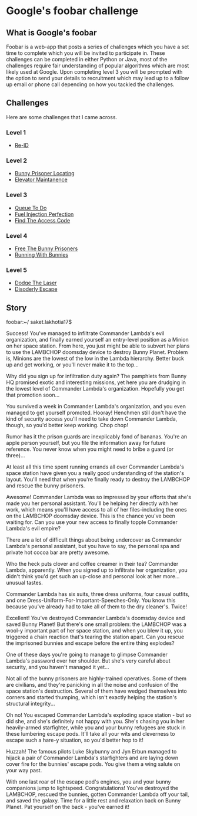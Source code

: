 # Google's foobar challenge

## What is Google's foobar
Foobar is a web-app that posts a series of challenges which you have a set time to complete which you will be invited to participate in. These challenges can be completed in either Python or Java, most of the challenges require fair understanding of popular algorithms which are most likely used at Google. Upon completing level 3 you will be prompted with the option to send your details to recruitment which may lead up to a follow up email or phone call depending on how you tackled the challenges.

## Challenges
Here are some challenges that I came across.

### Level 1
* [Re-ID](https://github.com/saketlakhotia17/foobar.withgoogle/tree/master/Level%201)

### Level 2
* [Bunny Prisoner Locating](https://github.com/saketlakhotia17/foobar.withgoogle/tree/master/Level%202/2.1%20Bunny%20Prisoner%20Locating)
* [Elevator Maintanence](https://github.com/saketlakhotia17/foobar.withgoogle/tree/master/Level%202/2.2%20Elevator%20Maintenance)

### Level 3
* [Queue To Do](https://github.com/saketlakhotia17/foobar.withgoogle/tree/master/Level%203/3.1%20Queue%20To%20Do)
* [Fuel Injection Perfection](https://github.com/saketlakhotia17/foobar.withgoogle/tree/master/Level%203/%203.2%20Fuel%20Injection%20Perfection)
* [Find The Access Code](https://github.com/saketlakhotia17/foobar.withgoogle/tree/master/Level%203/3.3%20Find%20The%20Access%20Code)

### Level 4
* [Free The Bunny Prisoners](https://github.com/saketlakhotia17/foobar.withgoogle/tree/master/Level%204/4.1%20Free%20The%20Bunny%20Prisoners)
* [Running With Bunnies](https://github.com/saketlakhotia17/foobar.withgoogle/tree/master/Level%204/4.2%20Running%20With%20Bunnies)

### Level 5
* [Dodge The Laser](https://github.com/saketlakhotia17/foobar.withgoogle/tree/master/Level%205/5.1%20Dodge%20The%20Laser)
* [Disoderly Escape](https://github.com/saketlakhotia17/foobar.withgoogle/tree/master/Level%205/5.2%20Disoderly%20Escape)

## Story

foobar:~/ saket.lakhotia17$ 

Success! You've managed to infiltrate Commander Lambda's evil organization, and finally earned yourself an entry-level position as a Minion on her space station. From here, you just might be able to subvert her plans to use the LAMBCHOP doomsday device to destroy Bunny Planet. Problem is, Minions are the lowest of the low in the Lambda hierarchy. Better buck up and get working, or you'll never make it to the top...

Why did you sign up for infiltration duty again? The pamphlets from Bunny HQ promised exotic and interesting missions, yet here you are drudging in the lowest level of Commander Lambda's organization. Hopefully you get that promotion soon...

You survived a week in Commander Lambda's organization, and you even managed to get yourself promoted. Hooray! Henchmen still don't have the kind of security access you'll need to take down Commander Lambda, though, so you'd better keep working. Chop chop!

Rumor has it the prison guards are inexplicably fond of bananas. You're an apple person yourself, but you file the information away for future reference. You never know when you might need to bribe a guard (or three)...

At least all this time spent running errands all over Commander Lambda's space station have given you a really good understanding of the station's layout. You'll need that when you're finally ready to destroy the LAMBCHOP and rescue the bunny prisoners.

Awesome! Commander Lambda was so impressed by your efforts that she's made you her personal assistant. You'll be helping her directly with her work, which means you'll have access to all of her files-including the ones on the LAMBCHOP doomsday device. This is the chance you've been waiting for. Can you use your new access to finally topple Commander Lambda's evil empire?

There are a lot of difficult things about being undercover as Commander Lambda's personal assistant, but you have to say, the personal spa and private hot cocoa bar are pretty awesome.

Who the heck puts clover and coffee creamer in their tea? Commander Lambda, apparently. When you signed up to infiltrate her organization, you didn't think you'd get such an up-close and personal look at her more... unusual tastes.

Commander Lambda has six suits, three dress uniforms, four casual outfits, and one Dress-Uniform-For-Important-Speeches-Only. You know this because you've already had to take all of them to the dry cleaner's. Twice!

Excellent! You've destroyed Commander Lambda's doomsday device and saved Bunny Planet! But there's one small problem: the LAMBCHOP was a wool-y important part of her space station, and when you blew it up, you triggered a chain reaction that's tearing the station apart. Can you rescue the imprisoned bunnies and escape before the entire thing explodes?

One of these days you're going to manage to glimpse Commander Lambda's password over her shoulder. But she's very careful about security, and you haven't managed it yet...

Not all of the bunny prisoners are highly-trained operatives. Some of them are civilians, and they're panicking in all the noise and confusion of the space station's destruction. Several of them have wedged themselves into corners and started thumping, which isn't exactly helping the station's structural integrity...

Oh no! You escaped Commander Lambda's exploding space station - but so did she, and she's definitely not happy with you. She's chasing you in her heavily-armed starfighter, while you and your bunny refugees are stuck in these lumbering escape pods. It'll take all your wits and cleverness to escape such a hare-y situation, so you'd better hop to it!

Huzzah! The famous pilots Luke Skybunny and Jyn Erbun managed to hijack a pair of Commander Lambda's starfighters and are laying down cover fire for the bunnies' escape pods. You give them a wing salute on your way past.

With one last roar of the escape pod's engines, you and your bunny companions jump to lightspeed. Congratulations! You've destroyed the LAMBCHOP, rescued the bunnies, gotten Commander Lambda off your tail, and saved the galaxy. Time for a little rest and relaxation back on Bunny Planet. Pat yourself on the back - you've earned it!

